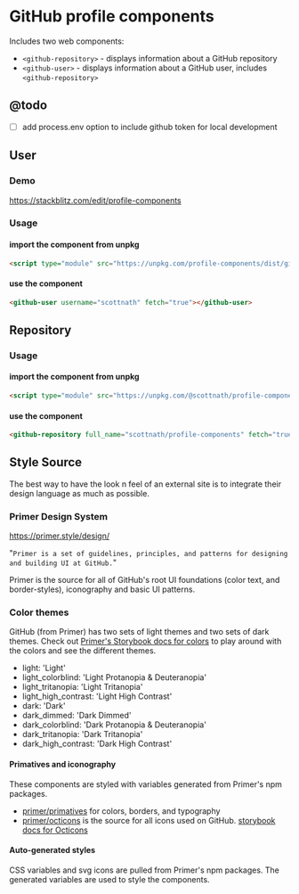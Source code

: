 # GitHub profile components

Includes two web components:

* `<github-repository>` - displays information about a GitHub repository
* `<github-user>` - displays information about a GitHub user, includes `<github-repository>`

## @todo

- [ ] add process.env option to include github token for local development

## User

### Demo

https://stackblitz.com/edit/profile-components

### Usage

#### import the component from unpkg
```html
<script type="module" src="https://unpkg.com/profile-components/dist/github-user.js"></script>
```

#### use the component
```html
<github-user username="scottnath" fetch="true"></github-user>
```

## Repository

### Usage

#### import the component from unpkg
```html
<script type="module" src="https://unpkg.com/@scottnath/profile-components/dist/github-repository.js"></script>
```

#### use the component
```html
<github-repository full_name="scottnath/profile-components" fetch="true"></github-repository>
```

## Style Source

The best way to have the look n feel of an external site is to integrate their design language as much as possible. 

### Primer Design System

https://primer.style/design/

"`Primer is a set of guidelines, principles, and patterns for designing and building UI at GitHub.`"

Primer is the source for all of GitHub's root UI foundations (color text, and border-styles), iconography and basic UI patterns.

### Color themes

GitHub (from Primer) has two sets of light themes and two sets of dark themes. Check out [Primer's Storybook docs for colors](https://primer.style/design/foundations/css-utilities/colors) to play around with the colors and see the different themes.

* light: 'Light'
* light_colorblind: 'Light Protanopia & Deuteranopia'
* light_tritanopia: 'Light Tritanopia'
* light_high_contrast: 'Light High Contrast'
* dark: 'Dark'
* dark_dimmed: 'Dark Dimmed'
* dark_colorblind: 'Dark Protanopia & Deuteranopia'
* dark_tritanopia: 'Dark Tritanopia'
* dark_high_contrast: 'Dark High Contrast'

#### Primatives and iconography
These components are styled with variables generated from Primer's npm packages.

* [primer/primatives](https://github.com/primer/primitives) for colors, borders, and typography
* [primer/octicons](https://github.com/primer/octicons) is the source for all icons used on GitHub. [storybook docs for Octicons](https://primer.style/design/foundations/icons)

#### Auto-generated styles

CSS variables and svg icons are pulled from Primer's npm packages. The generated variables are used to style the components.